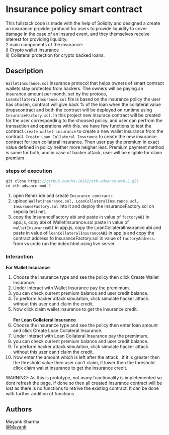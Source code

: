 # Insurance policy smart contract
 This fullstack code is made with the help of Solidity and designed a create an insurance provider protocol for users  to provide liquidity to cover damage in the case of an insured event, and they themselves receive interest for providing liquidity.<br>
2 main components of the insurance:<br>
i) Crypto wallet insurance<br>
ii) Collateral protection for crypto backed loans:

## Description
```WalletInsurance.sol``` insurance protocol that helps owners of smart contract wallets stay protected from hackers. The owners will be paying an insurance amount per month, set by the protoco, ```LoanCollateralInsurance.sol``` file is based on the insurance policy the user has chosen, contract will give back % of the loan when the collateral value dropscontract and both the contract will be deployed on runtime using ```InsuranceFactory.sol```.
In this project new insurace contract will be created for the user corresponding to the choosed policy. and user can perfrom the transaction and operations with this. we have few functions to test the contract.```create wallet insurance``` to create a new wallet insurance from the contract. ```Create Loan Collateral Insurance``` to create the new insurance contract for loan collateral insurance. 
Then user pay the premium in exact value defined in policy neither more neigher less. Premium payment method is same for both, and in case of hacker attack, user will be eligible for claim premium

### steps of execution
```javascript 
git clone https://github.com/Ms-10182/eth-advance-mod-2.git
cd eth-advance-mod-2
```

1) open Remix ide and create ```Insurance contracts```
2) upload ```WalletInsurance.sol, LoanCollateralInsurance.sol, InsuranceFactory.sol``` into it and deploy the InsuranceFactory.sol on sepolia test net.
3) copy the InsuranceFactory abi and paste in value of ```factoryABI``` in app.js, copy abi of WalletInsurance.sol paste in value of ```walletInsuranceABI``` in app.js,
copy the LoanCollateralInsurance abi and paste in value of ```loanCollateralInsuranceABI``` in app.js  and copy the contract address fo InsuranceFactory.sol in value of ```factoryAddress```.
from vs code run the index.html using live server.

### Interaction
<b>For Wallet Insurance</b>
1) Choose the insurance type and see the policy then click Create Wallet Insurance.
2) Under Interact with Wallet Insurance pay the premimum.
3) you can check current premium balance and user credit balance.
4) To perform hacker attack simulation, click simulate hacker attack. without this user can;t claim the credit.
5) Now click claim wallet insurance to get the insurance credit.<br><br>
<b>For Loan Collateral Insurance</b>
1) Choose the insurance type and see the policy then enter loan amount and click Create Loan Collateral Insurance.
2) Under Interact with Loan Collateral Insurance pay the premimum.
3) you can check current premium balance and user credit balance.
4) To perform hacker attack simulation, click simulate hacker attack. without this user can;t claim the credit.
5) Now enter the amount which is left after the attack , if it is greater then the threshold value then user can't claim, if lower then the threshold click claim wallet insurance to get the insurance credit.


WARNING- As this is prototype, not many functionality is impletemented so dont refresh the page. if done so then all created insurance contract will be lost as there is no functions to retrive the existing contract. It can be done with further addition of functions

## Authors

Mayank Sharma  
[@Mayank](https://www.linkedin.com/in/mayank-sharma-078278243/)



